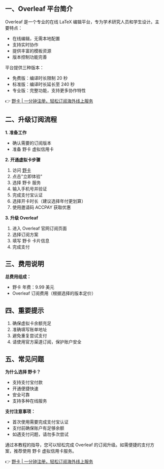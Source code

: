 ## 一、Overleaf 平台简介

Overleaf 是一个专业的在线 LaTeX 编辑平台，专为学术研究人员和学生设计。主要特点：

* 在线编辑，无需本地配置
* 支持实时协作
* 提供丰富的模板资源
* 版本控制功能完善

平台提供三种版本：
* 免费版：编译时长限制 20 秒
* 标准版：编译时长延长至 240 秒
* 专业版：完整功能，支持更多协作特性

👉 [野卡 | 一分钟注册，轻松订阅海外线上服务](https://bit.ly/bewildcard)

## 二、升级订阅流程

**1. 准备工作**

* 确认需要的订阅版本
* 准备 野卡 虚拟信用卡

**2. 开通虚拟卡步骤**

1. 访问 [野卡](https://bit.ly/bewildcard)
2. 点击"立即体验"
3. 选择 野卡 服务
4. 输入手机号并验证
5. 完成支付宝认证
6. 选择开卡时长（建议选择年付更划算）
7. 使用邀请码 ACCPAY 获取优惠

**3. 升级 Overleaf**

1. 进入 Overleaf 官网订阅页面
2. 选择订阅方案
3. 填写 野卡 卡片信息
4. 完成支付

## 三、费用说明

**总费用组成：**
* 野卡 年费：9.99 美元
* Overleaf 订阅费用（根据选择的版本定价）

## 四、重要提示

1. 确保虚拟卡余额充足
2. 准确填写账单地址
3. 避免重复尝试支付
4. 请使用官方渠道订阅，保护账户安全

## 五、常见问题

**为什么选择 野卡？**
* 支持支付宝付款
* 开通便捷快速
* 安全可靠
* 支持多种在线服务

**支付注意事项：**
* 首次使用需要完成支付宝认证
* 支付前确保账户有足够余额
* 如遇支付问题，请勿多次尝试

通过本教程的指导，您可以轻松完成 Overleaf 的订阅升级。如需便捷的支付方案，推荐使用 野卡 虚拟信用卡服务。

👉 [野卡 | 一分钟注册，轻松订阅海外线上服务](https://bit.ly/bewildcard)